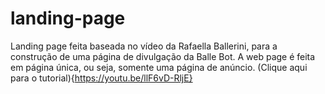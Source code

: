 # landing-page
Landing page feita baseada no vídeo da Rafaella Ballerini, para a construção de uma página de divulgação da Balle Bot.
A web page é feita em página única, ou seja, somente uma página de anúncio. 
(Clique aqui para o tutorial){https://youtu.be/llF6vD-RljE}
